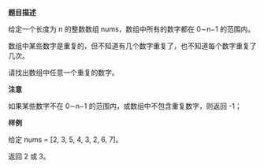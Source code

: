 **题目描述**

给定一个长度为 n 的整数数组 nums，数组中所有的数字都在 0∼n−1 的范围内。

数组中某些数字是重复的，但不知道有几个数字重复了，也不知道每个数字重复了几次。

请找出数组中任意一个重复的数字。

**注意**

如果某些数字不在 0∼n−1 的范围内，或数组中不包含重复数字，则返回 -1；

**样例**

给定 nums = [2, 3, 5, 4, 3, 2, 6, 7]。

返回 2 或 3。